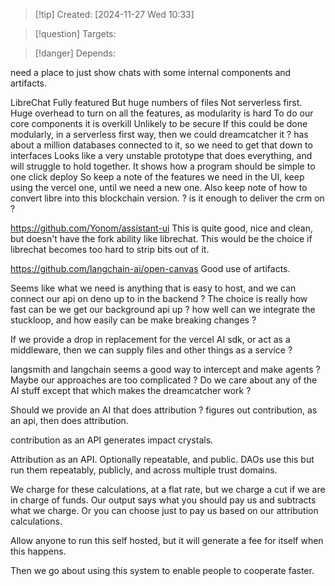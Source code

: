 
>[!tip] Created: [2024-11-27 Wed 10:33]

>[!question] Targets: 

>[!danger] Depends: 


need a place to just show chats with some internal components and artifacts.

LibreChat
Fully featured
But huge numbers of files
Not serverless first.
Huge overhead to turn on all the features, as modularity is hard
To do our core components it is overkill
Unlikely to be secure
If this could be done modularly, in a serverless first way, then we could dreamcatcher it ?
has about a million databases connected to it, so we need to get that down to interfaces
Looks like a very unstable prototype that does everything, and will struggle to hold together.
It shows how a program should be simple to one click deploy
So keep a note of the features we need in the UI, keep using the vercel one, until we need a new one.  Also keep note of how to convert libre into this blockchain version.
? is it enough to deliver the crm on ?

https://github.com/Yonom/assistant-ui 
This is quite good, nice and clean, but doesn't have the fork ability like librechat.
This would be the choice if librechat becomes too hard to strip bits out of it.

https://github.com/langchain-ai/open-canvas
Good use of artifacts.


Seems like what we need is anything that is easy to host, and we can connect our api on deno up to in the backend ?  The choice is really how fast can be we get our background api up ?  how well can we integrate the stuckloop, and how easily can be make breaking changes ?

If we provide a drop in replacement for the vercel AI sdk, or act as a middleware, then we can supply files and other things as a service ?

langsmith and langchain seems a good way to intercept and make agents ?
Maybe our approaches are too complicated ?
Do we care about any of the AI stuff except that which makes the dreamcatcher work ?

Should we provide an AI that does attribution ? figures out contribution, as an api, then does attribution.

contribution as an API
generates impact crystals.

Attribution as an API.
Optionally repeatable, and public.
DAOs use this but run them repeatably, publicly, and across multiple trust domains.

We charge for these calculations, at a flat rate, but we charge a cut if we are in charge of funds.  Our output says what you should pay us and subtracts what we charge.  Or you can choose just to pay us based on our attribution calculations.

Allow anyone to run this self hosted, but it will generate a fee for itself when this happens.

Then we go about using this system to enable people to cooperate faster.

